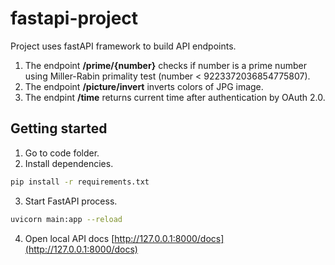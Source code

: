 # fastapi-project
Project uses fastAPI framework to build API endpoints.
1. The endpoint **/prime/{number}** checks if number is a prime number using Miller-Rabin primality test (number < 9223372036854775807).
2. The endpoint **/picture/invert** inverts colors of JPG image.
3. The endpint **/time** returns current time after authentication by OAuth 2.0.

## Getting started
1. Go to code folder.
2. Install dependencies.
```zsh
pip install -r requirements.txt
```
3. Start FastAPI process.
```zsh
uvicorn main:app --reload 
```
4. Open local API docs [http://127.0.0.1:8000/docs](http://127.0.0.1:8000/docs)
